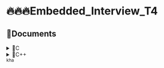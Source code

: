 # 🔥🔥🔥Embedded_Interview_T4
## 🧾Documents
<details>
<summary>
💊C
</summary>
</details>

<details>
<summary>
💊C++
</summary>
     ## ♦ Class
                Class hay lớp là một mô tả trừu tượng (abstract) của nhóm các đối tượng (object) có cùng bản chất, ngược lại mỗi một đối tượng là một thể hiện cụ thể
            (instance) cho những mô tả trừu tượng đó. Một class trong C++ sẽ có các đặc điểm sau:  Một class bao gồm các thành phần dữ liệu (thuộc tính hay property) và các               phương thức (hàm thành phần hay method).  Class thực chất là một kiểu dữ liệu do người lập trình định nghĩa.  Trong C++, từ khóa class sẽ chỉ điểm bắt đầu của
            một class sẽ được cài đặt.
</details>


<sup> 
          kha
</sup>
